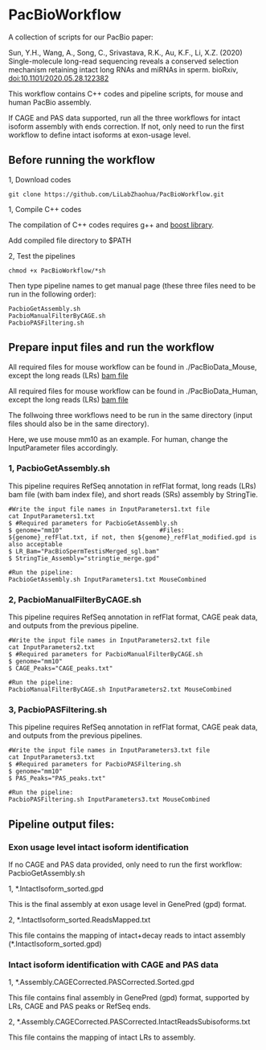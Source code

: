# PacBioWorkflow
A collection of scripts for our PacBio paper:

Sun, Y.H., Wang, A., Song, C., Srivastava, R.K., Au, K.F., Li, X.Z. (2020) Single-molecule long-read sequencing reveals a conserved selection mechanism retaining intact long RNAs and miRNAs in sperm. bioRxiv, [doi:10.1101/2020.05.28.122382](https://www.biorxiv.org/content/10.1101/2020.05.28.122382v1)

This workflow contains C++ codes and pipeline scripts, for mouse and human PacBio assembly.

If CAGE and PAS data supported, run all the three workflows for intact isoform assembly with ends correction. If not, only need to run the first workflow to define intact isoforms at exon-usage level.

## Before running the workflow

1, Download codes

```
git clone https://github.com/LiLabZhaohua/PacBioWorkflow.git
```

1, Compile C++ codes

The compilation of C++ codes requires g++ and [boost library](https://www.boost.org/).

Add compiled file directory to $PATH

2, Test the pipelines

```
chmod +x PacBioWorkflow/*sh
```

Then type pipeline names to get manual page (these three files need to be run in the following order):

```
PacbioGetAssembly.sh
PacbioManualFilterByCAGE.sh
PacbioPASFiltering.sh
```

## Prepare input files and run the workflow

All required files for mouse workflow can be found in ./PacBioData_Mouse, except the long reads (LRs) [bam file]()

All required files for mouse workflow can be found in ./PacBioData_Human, except the long reads (LRs) [bam file]()

The follwoing three workflows need to be run in the same directory (input files should also be in the same directory).

Here, we use mouse mm10 as an example. For human, change the InputParameter files accordingly.

### 1, PacbioGetAssembly.sh

This pipeline requires RefSeq annotation in refFlat format, long reads (LRs) bam file (with bam index file), and short reads (SRs) assembly by StringTie.

```
#Write the input file names in InputParameters1.txt file
cat InputParameters1.txt
$ #Required parameters for PacbioGetAssembly.sh
$ genome="mm10"                           #Files: ${genome}_refFlat.txt, if not, then ${genome}_refFlat_modified.gpd is also acceptable
$ LR_Bam="PacBioSpermTestisMerged_sgl.bam"
$ StringTie_Assembly="stringtie_merge.gpd"

#Run the pipeline:
PacbioGetAssembly.sh InputParameters1.txt MouseCombined
```

### 2, PacbioManualFilterByCAGE.sh

This pipeline requires RefSeq annotation in refFlat format, CAGE peak data, and outputs from the previous pipeline.

```
#Write the input file names in InputParameters2.txt file
cat InputParameters2.txt
$ #Required parameters for PacbioManualFilterByCAGE.sh
$ genome="mm10"
$ CAGE_Peaks="CAGE_peaks.txt"

#Run the pipeline:
PacbioManualFilterByCAGE.sh InputParameters2.txt MouseCombined
```

### 3, PacbioPASFiltering.sh

This pipeline requires RefSeq annotation in refFlat format, CAGE peak data, and outputs from the previous pipelines.

```
#Write the input file names in InputParameters3.txt file
cat InputParameters3.txt
$ #Required parameters for PacbioPASFiltering.sh
$ genome="mm10"
$ PAS_Peaks="PAS_peaks.txt"
  
#Run the pipeline:
PacbioPASFiltering.sh InputParameters3.txt MouseCombined
```

## Pipeline output files:

### Exon usage level intact isoform identification

If no CAGE and PAS data provided, only need to run the first workflow: PacbioGetAssembly.sh

1, *.IntactIsoform_sorted.gpd

This is the final assembly at exon usage level in GenePred (gpd) format.

2, *.IntactIsoform_sorted.ReadsMapped.txt

This file contains the mapping of intact+decay reads to intact assembly (*.IntactIsoform_sorted.gpd)

### Intact isoform identification with CAGE and PAS data

1, *.Assembly.CAGECorrected.PASCorrected.Sorted.gpd

This file contains final assembly in GenePred (gpd) format, supported by LRs, CAGE and PAS peaks or RefSeq ends.

2, *.Assembly.CAGECorrected.PASCorrected.IntactReadsSubisoforms.txt

This file contains the mapping of intact LRs to assembly.
